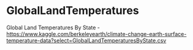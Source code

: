 # GlobalLandTemperatures
Global Land Temperatures By State - https://www.kaggle.com/berkeleyearth/climate-change-earth-surface-temperature-data?select=GlobalLandTemperaturesByState.csv
